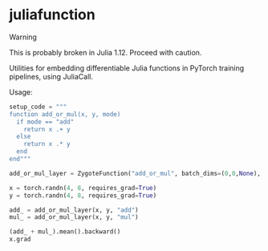 # juliafunction

> [!WARNING]
> This is probably broken in Julia 1.12. Proceed with caution.

Utilities for embedding differentiable Julia functions in PyTorch training pipelines, using JuliaCall.

Usage:
```python
setup_code = """
function add_or_mul(x, y, mode)
  if mode == "add"
    return x .+ y
  else
    return x .* y
  end
end"""

add_or_mul_layer = ZygoteFunction("add_or_mul", batch_dims=(0,0,None), setup_code=setup_code)

x = torch.randn(4, 8, requires_grad=True)
y = torch.randn(4, 8, requires_grad=True)

add_ = add_or_mul_layer(x, y, "add")
mul_ = add_or_mul_layer(x, y, "mul")

(add_ + mul_).mean().backward()
x.grad
```
